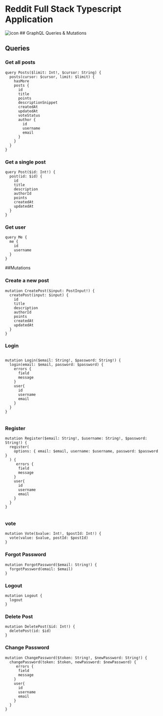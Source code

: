 # Reddit Full Stack Typescript Application

<img src="https://res.cloudinary.com/chuksmbanaso/image/upload/v1671505260/media/Screenshot_297_yrmsqk.png" title="icon" alt="icon">
## GraphQL Queries & Mutations

## Queries

### Get all posts

```
query Posts($limit: Int!, $cursor: String) {
  posts(cursor: $cursor, limit: $limit) {
    hasMore
    posts {
      id
      title
      points
      descriptionSnippet
      createdAt
      updatedAt
      voteStatus
      author {
        id
        username
        email
      }
    }
  }
}

```

### Get a single post

```
query Post($id: Int!) {
  post(id: $id) {
    id
    title
    description
    authorId
    points
    createdAt
    updatedAt
  }
}

```

### Get user

```
query Me {
  me {
    id
    username
  }
}

```

##Mutations

### Create a new post

```
mutation CreatePost($input: PostInput!) {
  createPost(input: $input) {
    id
    title
    description
    authorId
    points
    createdAt
    updatedAt
  }
}

```

### Login

```

mutation Login($email: String!, $password: String!) {
  login(email: $email, password: $password) {
    errors {
      field
      message
    }
    user{
      id
      username
      email
    }
  }
}


```

### Register

```
mutation Register($email: String!, $username: String!, $password: String!) {
  register(
    options: { email: $email, username: $username, password: $password }
  ) {
     errors {
      field
      message
    }
    user{
      id
      username
      email
    }
  }
}


```

### vote

```
mutation Vote($value: Int!, $postId: Int!) {
  vote(value: $value, postId: $postId)
}

```

### Forgot Password

```
mutation ForgotPassword($email: String!) {
  forgotPassword(email: $email)
}

```

### Logout

```
mutation Logout {
  logout
}

```

### Delete Post

```
mutation DeletePost($id: Int!) {
  deletePost(id: $id)
}

```

### Change Password

```
mutation ChangePassword($token: String!, $newPassword: String!) {
  changePassword(token: $token, newPassword: $newPassword) {
     errors {
      field
      message
    }
    user{
      id
      username
      email
    }
  }
}

```
